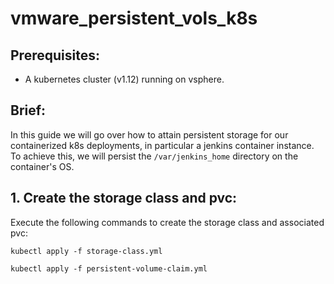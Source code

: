 # vmware_persistent_vols_k8s

## Prerequisites:

- A kubernetes cluster (v1.12) running on vsphere.

## Brief:

In this guide we will go over how to attain persistent storage for our containerized k8s deployments, in particular a jenkins container instance. To achieve this, we will persist the ```/var/jenkins_home``` directory on the container's OS.

## 1. Create the storage class and pvc:

Execute the following commands to create the storage class and associated pvc:

```kubectl apply -f storage-class.yml```

```kubectl apply -f persistent-volume-claim.yml```
